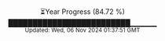 <p align="center">
⏳Year Progress (84.72 %) <br>
█████████████████████████▁▁▁▁▁ <br>
<sub>Updated: Wed, 06 Nov 2024 01:37:51 GMT</sub>
</p>

